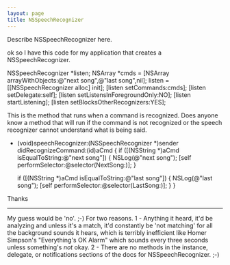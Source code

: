 ```yaml
---
layout: page
title: NSSpeechRecognizer
---
```


Describe NSSpeechRecognizer here.

ok so I have this code for my application that creates a NSSpeechRecognizer.

    
NSSpeechRecognizer *listen;
NSArray *cmds = [NSArray arrayWithObjects:@"next song",@"last song",nil];
listen = [[NSSpeechRecognizer alloc] init];
[listen setCommands:cmds];
[listen setDelegate:self];
[listen setListensInForegroundOnly:NO];
[listen startListening];
[listen setBlocksOtherRecognizers:YES];


This is the method that runs when a command is recognized. Does anyone know a method that
will run if the command is not recognized or the speech recognizer cannot understand what is being said.

    
- (void)speechRecognizer:(NSSpeechRecognizer *)sender didRecognizeCommand:(id)aCmd {
    if ([(NSString *)aCmd isEqualToString:@"next song"]) {
		NSLog(@"next song");
		[self performSelector:@selector(NextSong:)];
    }
	
    if ([(NSString *)aCmd isEqualToString:@"last song"]) {
		NSLog(@"last song");
		[self performSelector:@selector(LastSong:)];
    }
}


Thanks

----

My guess would be 'no'. ;-) For two reasons. 1 - Anything it heard, it'd be analyzing and unless it's a match, it'd constantly be 'not matching' for all the background sounds it hears, which is terribly inefficient like Homer Simpson's "Everything's OK Alarm" which sounds every three seconds unless something's *not* okay. 2 - There are no methods in the instance, delegate, or notifications sections of the docs for NSSpeechRecognizer. ;-)

